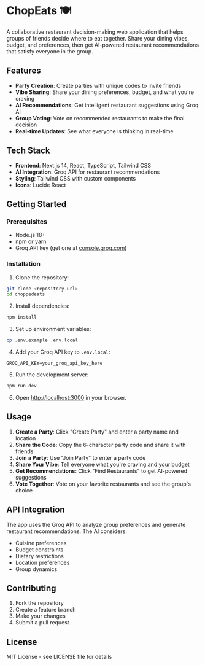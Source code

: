 # ChopEats 🍽️

A collaborative restaurant decision-making web application that helps groups of friends decide where to eat together. Share your dining vibes, budget, and preferences, then get AI-powered restaurant recommendations that satisfy everyone in the group.

## Features

- **Party Creation**: Create parties with unique codes to invite friends
- **Vibe Sharing**: Share your dining preferences, budget, and what you're craving
- **AI Recommendations**: Get intelligent restaurant suggestions using Groq AI
- **Group Voting**: Vote on recommended restaurants to make the final decision
- **Real-time Updates**: See what everyone is thinking in real-time

## Tech Stack

- **Frontend**: Next.js 14, React, TypeScript, Tailwind CSS
- **AI Integration**: Groq API for restaurant recommendations
- **Styling**: Tailwind CSS with custom components
- **Icons**: Lucide React

## Getting Started

### Prerequisites

- Node.js 18+ 
- npm or yarn
- Groq API key (get one at [console.groq.com](https://console.groq.com/))

### Installation

1. Clone the repository:
```bash
git clone <repository-url>
cd choppedeats
```

2. Install dependencies:
```bash
npm install
```

3. Set up environment variables:
```bash
cp .env.example .env.local
```

4. Add your Groq API key to `.env.local`:
```
GROQ_API_KEY=your_groq_api_key_here
```

5. Run the development server:
```bash
npm run dev
```

6. Open [http://localhost:3000](http://localhost:3000) in your browser.

## Usage

1. **Create a Party**: Click "Create Party" and enter a party name and location
2. **Share the Code**: Copy the 6-character party code and share it with friends
3. **Join a Party**: Use "Join Party" to enter a party code
4. **Share Your Vibe**: Tell everyone what you're craving and your budget
5. **Get Recommendations**: Click "Find Restaurants" to get AI-powered suggestions
6. **Vote Together**: Vote on your favorite restaurants and see the group's choice

## API Integration

The app uses the Groq API to analyze group preferences and generate restaurant recommendations. The AI considers:
- Cuisine preferences
- Budget constraints
- Dietary restrictions
- Location preferences
- Group dynamics

## Contributing

1. Fork the repository
2. Create a feature branch
3. Make your changes
4. Submit a pull request

## License

MIT License - see LICENSE file for details
